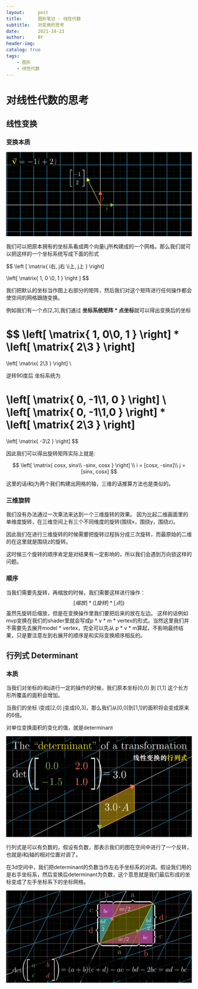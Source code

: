 ```yaml
---
layout:     post
title:      图形笔记 - 线性代数
subtitle:   对变换的思考
date:       2021-10-23
author:     BY
header-img: 
catalog: true
tags:
    - 图形
    - 线性代数
---
```


# 对线性代数的思考
## 线性变换
### 变换本质

<img src="/img/in-post/linear-algebra/nature-of-transform.png" alt="" style="zoom:50%;" />

我们可以把原本拥有的坐标系看成两个向量i,j所构建成的一个网格。那么我们就可以把这样的一个坐标系统写成下面的形式

$$
\left
[
\matrix{
	i右, j右 \\i上, j上
}
\right]

\left[
\matrix{
	1, 0 \\0, 1
}
\right
]
$$

我们把默认的坐标当作图上右部分的矩阵，然后我们对这个矩阵进行任何操作都会使空间的网格跟随变换。

例如我们有一个点[2,3],我们通过 **坐标系统矩阵 * 点坐标**就可以得出变换后的坐标

$$
\left[
\matrix{
	1, 0\\0, 1
}
\right]
*
\left[
\matrix{
	2\\3
}
\right]
=
\left[
\matrix{
	2\\3
}
\right]
\\

逆转90度后 坐标系统为

\left[
\matrix{
	0, -1\\1,  0
}
\right]
\\
\left[
\matrix{
	0, -1\\1,0
}
\right]
*
\left[
\matrix{
	2\\3
}
\right]
=
\left[
\matrix{
	-3\\2
}
\right]
$$

因此我们可以得出旋转矩阵实际上就是:

$$
\left[
\matrix{
	cosx,  sinx\\
	-sinx,  cosx
}
\right]
\\
i = [cosx, -sinx]\\
j = [sinx, cosx]
$$

这里的话i和j为两个我们构建出网格的轴，三维的话推算方法也是类似的。



### 三维旋转

我们没有办法通过一次乘法来达到一个三维旋转的效果。 因为比起二维画面里的单维度旋转，在三维空间上有三个不同维度的旋转(围绕x，围绕y，围绕z)。

因此我们在进行三维旋转的时候需要把旋转过程拆分成三次旋转，而最原始的二维的在这里就是围绕z的旋转。

这时候三个旋转的顺序肯定是对结果有一定影响的，所以我们会遇到万向锁这样的问题。



### 顺序

当我们需要先旋转，再缩放的时候，我们需要这样进行操作：
$$
[缩放] * ([旋转] * [ 点])
$$
虽然先旋转后缩放，但是在变换操作里我们要把后来的放在左边。 这样的话例如mvp变换在我们的shader里就会写成p * v * m * vertex的形式。当然这里我们并不需要先去展开model * vertex，完全可以先从 p * v * m算起，不影响最终结果，只是要注意左到右展开的顺序是和实际变换顺序相反的。



## 行列式 Determinant

### 本质

当我们对坐标的i和j进行一定的操作的时候，我们原本坐标[0,0] 到 [1,1] 这个长方形所覆盖的面积会增加。

当我们的坐标 i变成[2,0] j变成[0,3]，那么我们从[0,0]到[1,1]的面积将会变成原来的6倍。

对单位变换面积的变化的值，就是determinant

<img src="/img/in-post/linear-algebra/determinant1.png" alt="" style="zoom:50%;" />

行列式是可以有负数的，假设有负数，那表示我们的图在空间中进行了一个反转，也就是i和j轴的相对位置对调了。



在3d空间中，我们把determinant的负数当作左右手坐标系的对调。假设我们用的是右手坐标系，然后变换后determinant为负数，这个意思就是我们最后形成的坐标变成了左手坐标系下的坐标网格。

<img src="/img/in-post/linear-algebra/determinant2.png" alt="" style="zoom: 67%;" />

